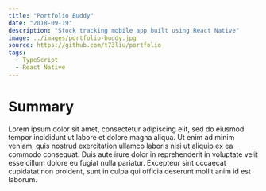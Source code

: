 ```yaml
---
title: "Portfolio Buddy"
date: "2018-09-19"
description: "Stock tracking mobile app built using React Native"
image: ../images/portfolio-buddy.jpg
source: https://github.com/t73liu/portfolio
tags:
  - TypeScript
  - React Native
---
```


# Summary

Lorem ipsum dolor sit amet, consectetur adipiscing elit, sed do eiusmod tempor
incididunt ut labore et dolore magna aliqua. Ut enim ad minim veniam, quis
nostrud exercitation ullamco laboris nisi ut aliquip ex ea commodo consequat.
Duis aute irure dolor in reprehenderit in voluptate velit esse cillum dolore eu
fugiat nulla pariatur. Excepteur sint occaecat cupidatat non proident, sunt in
culpa qui officia deserunt mollit anim id est laborum.
